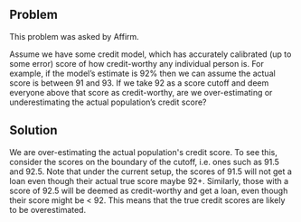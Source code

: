 ## Problem
This problem was asked by Affirm.

Assume we have some credit model, which has accurately calibrated (up to some error) score of how credit-worthy any individual person is. For example, if the model’s estimate is 92% then we can assume the actual score is between 91 and 93. If we take 92 as a score cutoff and deem everyone above that score as credit-worthy, are we over-estimating or underestimating the actual population’s credit score?

## Solution
We are over-estimating the actual population's credit score. To see this, consider the scores on the boundary of the cutoff, i.e. ones such as 91.5 and 92.5. Note that under the current setup, the scores of 91.5 will not get a loan even though their actual true score maybe 92+. Similarly, those with a score of 92.5 will be deemed as credit-worthy and get a loan, even though their score might be < 92. This means that the true credit scores are likely to be overestimated.
